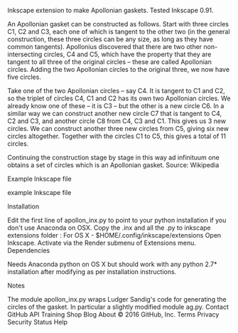Inkscape extension to make Apollonian gaskets. Tested Inkscape 0.91.

An Apollonian gasket can be constructed as follows. Start with three circles C1, C2 and C3, each one of which is tangent to the other two (in the general construction, these three circles can be any size, as long as they have common tangents). Apollonius discovered that there are two other non-intersecting circles, C4 and C5, which have the property that they are tangent to all three of the original circles – these are called Apollonian circles. Adding the two Apollonian circles to the original three, we now have five circles.

Take one of the two Apollonian circles – say C4. It is tangent to C1 and C2, so the triplet of circles C4, C1 and C2 has its own two Apollonian circles. We already know one of these – it is C3 – but the other is a new circle C6. In a similar way we can construct another new circle C7 that is tangent to C4, C2 and C3, and another circle C8 from C4, C3 and C1. This gives us 3 new circles. We can construct another three new circles from C5, giving six new circles altogether. Together with the circles C1 to C5, this gives a total of 11 circles.

Continuing the construction stage by stage in this way ad infinituum one obtains a set of circles which is an Apollonian gasket.
Source: Wikipedia

Example Inkscape file

example Inkscape file

Installation

Edit the first line of apollon_inx.py to point to your python installation if you don't use Anaconda on OSX.
Copy the .inx and all the .py to inkscape extensions folder : For OS X - $HOME/.config/inkscape/extensions
Open Inkscape.
Activate via the Render submenu of Extensions menu.
Dependencies

Needs Anaconda python on OS X but should work with any python 2.7* installation after modifying as per installation instructions.

Notes

The module apollon_inx.py wraps Ludger Sandig's code for generating the circles of the gasket. In particular a slightly modified module ag.py.
Contact GitHub API Training Shop Blog About
© 2016 GitHub, Inc. Terms Privacy Security Status Help
